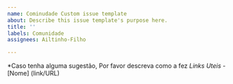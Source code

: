 ```yaml
---
name: Cominudade Custom issue template
about: Describe this issue template's purpose here.
title: ''
labels: Comunidade
assignees: Ailtinho-Filho

---
```


*Caso tenha alguma sugestão, Por favor descreva como a fez
*Links Uteis*
-[Nome] (link/URL)
